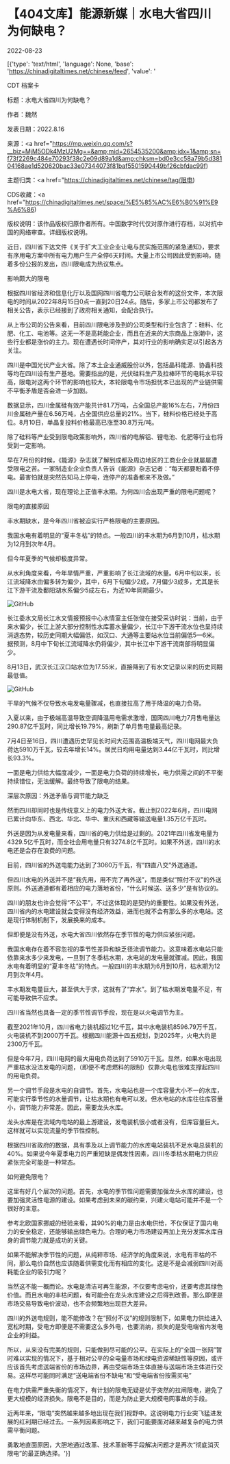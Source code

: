 # 【404文库】能源新媒｜水电大省四川为何缺电？

2022-08-23

[{'type': 'text/html', 'language': None, 'base': 'https://chinadigitaltimes.net/chinese/feed', 'value': '

CDT 档案卡

标题：水电大省四川为何缺电？

作者：魏然

发表日期：2022.8.16

来源：<a href="https://mp.weixin.qq.com/s?__biz=MjM5ODk4MzU2Mg==&amp;mid=2654535200&amp;idx=1&amp;sn=f73f2269c484e70293f38c2e09d89a1d&amp;chksm=bd0e3cc58a79b5d38104168ae1d520620bac33e07344073f81baf5501590449bf26cbfdac99f)

主题归类：<a href="https://chinadigitaltimes.net/chinese/tag/限电)

CDS收藏：<a href="https://chinadigitaltimes.net/space/%E5%85%AC%E6%B0%91%E9%A6%86)

版权说明：该作品版权归原作者所有。中国数字时代仅对原作进行存档，以对抗中国的网络审查。详细版权说明。





近日，四川省下达文件《关于扩大工业企业让电与民实施范围的紧急通知》，要求有序用电方案中所有电力用户生产全停6天时间。大量上市公司因此受到影响，随着多份公报的发出，四川限电成为热议焦点。

影响颇大的限电

根据四川省经济和信息化厅以及国网四川省电力公司联合发布的这份文件，本次限电的时间从2022年8月15日0点一直到20日24点。随后，多家上市公司都发布了相关公告，表示已经接到了政府相关通知，会配合执行。

从上市公司的公告来看，目前四川限电涉及到的公司类型和行业包含了：硅料、化肥、化工、电池等。这无一不是高耗能企业，而且在近来的大宗商品上涨潮中，这些行业都是涨价的主力。现在遭遇长时间停产，其对行业的影响确实足以引起各方关注。

四川是中国光伏产业大省。除了本土企业通威股份以外，包括晶科能源、协鑫科技等均在四川设有生产基地。需要指出的是，光伏硅料生产及拉棒环节的电耗水平较高，限电对这两个环节的影响也较大，本轮限电令市场担忧本已出现的产业链供需不平衡矛盾是否会进一步加剧。

数据显示，四川金属硅有效产能共计81.7万吨，占全国总产能16%左右，7月份四川金属硅产量在6.56万吨，占全国供应总量的21%。当下，硅料价格已经处于高位。8月10日，单晶复投料价格最高已涨至30.8万元/吨。

除了硅料等产业受到限电政策影响外，四川省的电解铝、锂电池、化肥等行业也将受到一定影响。

早在7月份的时候，《能源》杂志就了解到成都及周边地区的工商业企业就屡屡遭受限电之苦。一家制造业企业负责人告诉《能源》杂志记者：“每天都要盼着不停电。最害怕就是突然告知马上停电，连停产的准备都来不及做。”

四川是水电大省，现在理论上正值丰水期。为何四川会出现严重的限电问题呢？

限电的直接原因

丰水期缺水，是今年四川省被迫实行严格限电的主要原因。

我国水电有着明显的“夏丰冬枯”的特点。一般四川的丰水期为6月到10月，枯水期为12月到次年4月。

但今年夏季的气候却极度异常。

从水利角度来看，今年旱情严重，严重影响了长江流域的水量。6月中旬以来，长江流域降水由偏多转为偏少，其中，6月下旬偏少2成，7月偏少3成多，尤其是长江下游干流及鄱阳湖水系偏少5成左右，为近10年同期最少。

![GitHub](https://chinadigitaltimes.net/chinese/files/2022/08/post-686074-63043d4ce8324.png)

长江委水文局长江水文情报预报中心水情室主任张俊在接受采访时说：当前，由于来水偏少，长江上游大部分控制性水库蓄水量偏少，长江中下游干流水位也呈持续消退态势，较历史同期大幅偏低，如汉口、大通等主要站水位当前偏低5—6米。据预测，8月中下旬长江流域降水仍将偏少，其中长江中下游干流南部将明显偏少。

8月13日，武汉长江汉口站水位为17.55米，直接降到了有水文记录以来的历史同期最低值。

![GitHub](https://chinadigitaltimes.net/chinese/files/2022/08/post-686074-63043d4f6e659.png)

干旱的气候不仅导致水电发电量骤减，也直接拉高了用于降温的电力负荷。

入夏以来，由于极端高温导致空调降温用电需求激增，国网四川电力7月售电量达290.87亿千瓦时，同比增长19.79%，刷新了单月售电量最高纪录。

7月4日至16日，四川遭遇历史罕见长时间大范围高温极端天气，四川电网最大负荷达5910万千瓦，较去年增长14%。居民日均用电量达到3.44亿千瓦时，同比增长93.3%。

一面是电力供给大幅度减少，一面是电力负荷的持续增长，电力供需之间的不平衡持续错位，无法缓解。最终导致了限电的结果。

深层次原因：外送矛盾与调节能力缺乏

然而四川却同时也是传统意义上的电力外送大省。截止到2022年6月，四川电网已累计向华东、西北、华北、华中、重庆和西藏等输送电量1.35万亿千瓦时。

外送是因为从发电量来看，四川省的电力供给是过剩的。2021年四川省发电量为4329.5亿千瓦时，而全社会用电量只有3274.8亿千瓦时。如果不外送，四川的水电还是会存在浪费的问题。

目前，四川省的外送电能力达到了3060万千瓦，有“四直八交”外送通道。

但四川水电的外送并不是“我先用，用不完了再外送”，而是类似“照付不议”的外送原则。外送通道都有着相应的电力落地省份，“什么时候送、送多少”是有协议的。

四川的朋友也许会觉得“不公平”，不过这体现的是契约的重要性。如果没有外送，四川省内的水电建设就会变得没有经济效益，进而也就不会有那么多的水电站。这是现行体制机制下，发展换来的成本。

但即便是没有外送，水电大省四川依然存在季节性的电力供应紧张问题。

我国水电存在着不容忽视的季节性差异和缺乏径流调节能力。这意味着水电站只能依靠来水多少来发电，一旦到了冬季枯水期，水电站的发电量就骤减。因此，我国水电有着明显的“夏丰冬枯”的特点。一般四川的丰水期为6月到10月，枯水期为12月到次年4月。

丰水期发电量巨大，甚至供大于求，这就有了“弃水”。到了枯水期发电量不足，有可能导致供不应求。

四川省当然也具备一定的季节性调节手段，现在是以火电调节为主。

截至2021年10月，四川省电力装机超过1亿千瓦，其中水电装机8596.79万千瓦，火电装机不到2000万千瓦。根据四川能源十四五规划，到2025年，火电大约是2300万千瓦。

但是今年7月，四川电网的最大用电负荷达到了5910万千瓦。显然，如果水电出现严重枯水没法发电的问题，（即便不考虑燃料的限制）仅靠火电也很难支撑起四川的用电负荷。

另一个调节手段是水电的自调节。首先，水电站也是一个库容量大小不一的水库，可能实行季节性的水量调节，让枯水期也有电可以发。但水电站的水库往往库容量小，调节能力非常差。因此，需要龙头水库。

龙头水库是在流域内电站的最上游建设，发电装机很小或者没有，但库容量巨大。这样就可以实现流量的季节性控制。

根据四川省政府的数据，具有季及以上调节能力的水库电站装机不足水电总装机的40%。如果说今年夏季电力的严重短缺是偶发性因素，四川冬季枯水期电力供应紧张完全可能是一种常态。

如何避免限电？

这里有好几个层次的问题。首先，水电的季节性问题需要加强龙头水库的建设，也要加强灵活性电源的建设。如果考虑到未来的碳约束，兴建火电站可能并不是一个很好的主意。

参考北欧国家挪威的经验来看，其90%的电力是由水电供给，不仅保证了国内电力的安全稳定，还能够输出绿色电力。合理的电力市场建设再加上充分发挥水库自身的调节能力就是成功的关键。

如果不能解决季节性的问题，从纯粹市场、经济学的角度来说，水电有丰枯的不同，那么电价自然也应该随着供需变化而有相应的变化。这是不是会减弱四川对高耗能企业的吸引力呢？

当然这不能一概而论。水电是清洁可再生能源，不仅要考虑电价，还要考虑其绿色价值。而且水电的丰枯问题，有可能会在龙头水库建设之后得到改善。那么即便是市场交易导致电价波动，也不会频繁地出现巨大差异。

四川的外送电规则，能不能修改？在“照付不议”的规则限制下，如果电力供给进入宽松时期，受电方即便是不需要这么多外电，也要消纳，损失的是受电端省内发电企业的利益。

所以，从来没有完美的规则，只能做到尽可能的公平。在实际上的“全国一张网”暂时难以实现的情况下，基于相对公平的全电量市场和绿电资源稀缺性等原因，或许应该首先考虑送端省份的市场边界，再由受端市场主体直接与送端市场主体进行交易。这样尽可能同时满足“送电端省份不缺电”和“受电端省份按需买电”

在电力供需严重失衡的情况下，有计划的限电无疑是优于突然的拉闸限电，避免了更大规模的经济损失。限电不是目的，而是为防止更大规模电网事故的手段。

近两年来，“限电”突然越来越多地出现在我们视野中。这说明电力行业突飞猛进发展的红利期已经过去。一系列因素影响之下，我们可能要面对越来越复杂的电力供需平衡问题。

勇敢地直面原因，大胆地通过改革、技术革新等手段解决问题才是再次“彻底消灭限电”的最正确选择。'}]